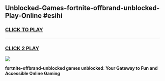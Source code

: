 
## Unblocked-Games-fortnite-offbrand-unblocked-Play-Online #esihi
<h3>
<a href="https://news.freeplayer.one?title=fortnite-offbrand-unblocked&ref=3">CLICK TO PLAY</a></h3>
<hr>

<h3>
<a href="https://news.freeplayer.one?title=fortnite-offbrand-unblocked&ref=3">CLICK 2 PLAY</a>
  
</h3>

<a href="https://news.freeplayer.one?title=fortnite-offbrand-unblocked&ref=3"><img src="https://clearcache.store/games.png"></a>


**fortnite-offbrand-unblocked games unblocked: Your Gateway to Fun and Accessible Online Gaming**
